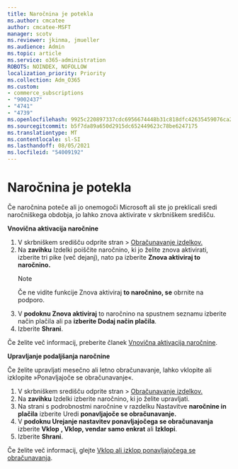 ```yaml
---
title: Naročnina je potekla
ms.author: cmcatee
author: cmcatee-MSFT
manager: scotv
ms.reviewer: jkinma, jmueller
ms.audience: Admin
ms.topic: article
ms.service: o365-administration
ROBOTS: NOINDEX, NOFOLLOW
localization_priority: Priority
ms.collection: Adm_O365
ms.custom:
- commerce_subscriptions
- "9002437"
- "4741"
- "4739"
ms.openlocfilehash: 9925c220897337cdc6956674448b31c818dfc42635459076ca29806f565b3050
ms.sourcegitcommit: b5f7da89a650d2915dc652449623c78be6247175
ms.translationtype: MT
ms.contentlocale: sl-SI
ms.lasthandoff: 08/05/2021
ms.locfileid: "54009192"
---
```

# <a name="subscription-expired"></a>Naročnina je potekla

Če naročnina poteče ali jo onemogoči Microsoft ali ste jo preklicali sredi naročniškega obdobja, jo lahko znova aktivirate v skrbniškem središču.

**Vnovična aktivacija naročnine**

1. V skrbniškem središču odprite stran  >  [Obračunavanje izdelkov.](https://go.microsoft.com/fwlink/p/?linkid=842054)
2. Na **zavihku** Izdelki poiščite naročnino, ki jo želite znova aktivirati, izberite tri pike (več dejanj), nato pa izberite **Znova aktiviraj to naročnino.**
    > [!NOTE]
    > Če ne vidite funkcije Znova aktiviraj **to naročnino, se** obrnite na podporo.
3. V **podoknu Znova aktiviraj** to naročnino na spustnem seznamu izberite način plačila ali pa **izberite Dodaj način plačila**.
4. Izberite **Shrani**.

Če želite več informacij, preberite članek [Vnovična aktivacija naročnine](/microsoft-365/commerce/subscriptions/reactivate-your-subscription).

**Upravljanje podaljšanja naročnine**

Če želite upravljati mesečno ali letno obračunavanje, lahko vklopite ali izklopite »Ponavljajoče se obračunavanje«.

1. V skrbniškem središču odprite stran  >  [Obračunavanje izdelkov.](https://go.microsoft.com/fwlink/p/?linkid=842054)
2. Na **zavihku** Izdelki izberite naročnino, ki jo želite upravljati.
3. Na strani s podrobnostmi naročnine v razdelku Nastavitve **naročnine in plačila** izberite Uredi **ponavljajoče se obračunavanje.**
4. V **podoknu Urejanje nastavitev ponavljajočega se obračunavanja** izberite **Vklop** **, Vklop, vendar samo enkrat** ali **Izklopi**.
5. Izberite **Shrani**.

Če želite več informacij, glejte [Vklop ali izklop ponavljajočega se obračunavanja](/microsoft-365/commerce/subscriptions/renew-your-subscription#turn-recurring-billing-off-or-on).